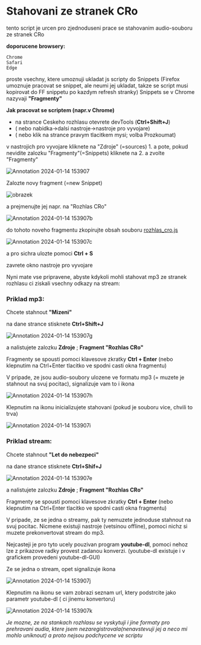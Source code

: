 # Stahovani ze stranek CRo



tento script je urcen pro zjednoduseni prace se stahovanim audio-souboru ze stranek CRo


**doporucene browsery:**

    Chrome
    Safari
    Edge

proste vsechny, ktere umoznuji ukladat js scripty do Snippets (Firefox umoznuje pracovat se snippet, ale neumi jej ukladat, takze se script musi kopirovat do FF snippetu po kazdym refresh stranky)
Snippets se v Chrome nazyvaji **"Fragmenty"**

**Jak pracovat se scriptem (napr.v Chrome)**
- na strance Ceskeho rozhlasu otevrete devTools (**Ctrl+Shift+J**)
- ( nebo nabidka->dalsi nastroje->nastroje pro vyvojare) 
- ( nebo klik na strance  pravym  tlacitkem mysi; volba Prozkoumat)
  


v nastrojich pro vyvojare kliknete na "Zdroje" (=sources) 1. a pote, pokud nevidite zalozku "Fragmenty"(=Snippets) kliknete na 2. a zvolte "Fragmenty"

![Annotation 2024-01-14 153907](https://github.com/evafxxx/download_from_cro/assets/156581982/1206f0f5-24b2-4094-b219-e6636f0c9140)

Zalozte novy fragment (=new Snippet)

![obrazek](https://github.com/evafxxx/download_from_cro/assets/156581982/de0897da-847a-461b-8e53-dc4ba888da56)

a prejmenujte jej napr. na "Rozhlas CRo"

![Annotation 2024-01-14 153907b](https://github.com/evafxxx/download_from_cro/assets/156581982/8a102856-7ba3-48f3-a5e0-4bd85defc363)

do tohoto noveho fragmentu zkopirujte obsah souboru [rozhlas_cro.js](https://github.com/evafxxx/download_from_cro/blob/main/rozhlas_cro.js)

![Annotation 2024-01-14 153907c](https://github.com/evafxxx/download_from_cro/assets/156581982/b7026835-1e4e-47f2-b073-00eabac3373b)

a pro sichra ulozte pomoci **Ctrl + S**

zavrete okno nastroje pro vyvojare


Nyni mate vse pripravene, abyste kdykoli mohli stahovat mp3 ze stranek rozhlasu ci ziskali vsechny odkazy na stream:


### Priklad mp3:

Chcete stahnout **"Mizeni"**

na dane strance stisknete **Ctrl+Shift+J**

![Annotation 2024-01-14 153907g](https://github.com/evafxxx/download_from_cro/assets/156581982/f444959c-ab42-4437-a76c-0eb63b1daf07)

a nalistujete zalozku **Zdroje** ; **Fragment "Rozhlas CRo"**

Fragmenty se spousti pomoci klavesove zkratky **Ctrl + Enter** (nebo klepnutim na Ctrl+Enter tlacitko ve spodni casti okna fragmentu)

V pripade, ze jsou audio-soubory ulozene ve formatu mp3 (= muzete je stahnout na svuj pocitac), signalizuje vam to i ikona


![Annotation 2024-01-14 153907h](https://github.com/evafxxx/download_from_cro/assets/156581982/5e6439f7-7906-4b13-b136-c9525a5a5b15)

Klepnutim na ikonu inicializujete stahovani (pokud je souboru vice, chvili to trva)

![Annotation 2024-01-14 153907i](https://github.com/evafxxx/download_from_cro/assets/156581982/8e76e303-2b19-4aa3-9af8-42f5c477f6e1)


### Priklad stream:

Chcete stahnout **"Let do nebezpeci"**

na dane strance stisknete **Ctrl+Shif+J**

![Annotation 2024-01-14 153907e](https://github.com/evafxxx/download_from_cro/assets/156581982/155f207b-942c-427a-818a-737c8a3a1482)

a nalistujete zalozku **Zdroje** ; **Fragment "Rozhlas CRo"**

Fragmenty se spousti pomoci klavesove zkratky **Ctrl + Enter** (nebo klepnutim na Ctrl+Enter tlacitko ve spodni casti okna fragmentu)

V pripade, ze se jedna o streamy, pak ty nemuzete jednoduse stahnout na svuj pocitac. Nicmene existuji nastroje (vetsinou offline), pomoci nichz si muzete prekonvertovat stream do mp3.

Nejcasteji je pro tyto ucely pouzivan program **youtube-dl**, pomoci nehoz lze z prikazove radky provest zadanou konverzi. (youtube-dl existuje i v grafickem provedeni youtube-dl-GUI)

Ze se jedna o stream, opet signalizuje ikona

![Annotation 2024-01-14 153907j](https://github.com/evafxxx/download_from_cro/assets/156581982/3d8be3f3-7309-4387-bea7-55da58b17880)

Klepnutim na ikonu se vam zobrazi seznam url, ktery podstrcite jako parametr youtube-dl ( ci jinemu konvertoru)


![Annotation 2024-01-14 153907k](https://github.com/evafxxx/download_from_cro/assets/156581982/4b66bdca-ba1f-4e8e-82af-8d3a62fa3312)


*Je mozne, ze na stankach rozhlasu se vyskytuji i jine formaty pro prehravani audia, ktere jsem nezaregistrovala(nenavstevuji jej a neco mi mohlo uniknout) a proto nejsou podchycene ve scriptu*

